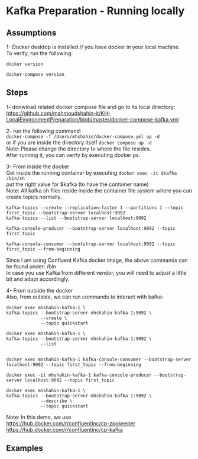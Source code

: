# Kafka Preparation - Running locally




## Assumptions 
1- Docker desktop is installed // you have docker in your local machine.  
To verify, run the following:  
```
docker version  

docker-compose version   
```




## Steps
1- donwload related docker compose file and go to its local directory:  
https://github.com/mahmoudshahin-it/KH-LocalEnvironmentPreparation/blob/master/docker-compose-kafka.yml  

2- run the following command:  
```docker-compose -f /Users/mhshahin/docker-compose.yml up -d  ```   
or if you are inside the directory itself ``` docker compose up -d ```   
Note: Please change the directory to where the file resides.  
After running it, you can verify by executing docker ps.  

3- From inside the docker  
Get inside the running container by executing ```docker exec -it $kafka /bin/sh  ```  
put the right value for $kafka (to have the container name)  
Note: All kafka sh files reside inside the container file system where you can create topics normally.  

```kafka-topics --create --replication-factor 1 --partitions 1 --topic first_topic --bootstrap-server localhost:9092  ```  
```kafka-topics --list --bootstrap-server localhost:9092  ```  

``` kafka-console-producer --bootstrap-server localhost:9092 --topic first_topic ```

``` kafka-console-consumer --bootstrap-server localhost:9092 --topic first_topic --from-beginning ```

Since I am using Confluent Kafka docker image, the above commands can be found under: /bin  
In case you use Kafka from different vendor, you will need to adjust a little bit and adapt accordingly.

4- From outside the docker  
Also, from outside, we can run commands to interact with kafka:  

```
docker exec mhshahin-kafka-1 \
kafka-topics --bootstrap-server mhshahin-kafka-1:9092 \
             --create \
             --topic quickstart  
```             
             
```
docker exec mhshahin-kafka-1 \
kafka-topics --bootstrap-server mhshahin-kafka-1:9092 \
             --list  
             
 ```
 
 ```
 docker exec mhshahin-kafka-1 kafka-console-consumer --bootstrap-server localhost:9092 --topic first_topic --from-beginning
 
 ```
 
 ```
 docker exec -it mhshahin-kafka-1 kafka-console-producer --bootstrap-server localhost:9092 --topic first_topic

 ```
 
```
docker exec mhshahin-kafka-1 \
kafka-topics --bootstrap-server mhshahin-kafka-1:9092 \
             --describe \
             --topic quickstart

```
  
  Note: In this demo, we use   
  https://hub.docker.com/r/confluentinc/cp-zookeeper  
  https://hub.docker.com/r/confluentinc/cp-kafka  
  
## Examples 
